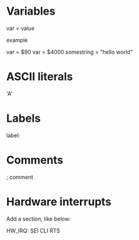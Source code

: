 # Variables

var = value

example

var = $90
var = $4000
somestring = "hello world"

# ASCII literals

'A'

# Labels

label:

# Comments

; comment

# Hardware interrupts

Add a section, like below:

HW_IRQ:
SEI
CLI
RTS


